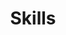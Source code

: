 ---
widget: featurette
headless: true  # This file represents a page section.

# ... Put Your Section Options Here (title etc.) ...
title: Skills
weight: 30

# Showcase personal skills or business features.
# Add/remove as many `feature` blocks below as you like.
# For available icons, see: https://wowchemy.com/docs/page-builder/#icons
feature:
  - icon: python
    icon_pack: fab
    name: Python
    description: |
        Tensorflow, Pyspark, Scikit-learn, 
        <br>LightGBM etc..
  - icon: database
    icon_pack: fas
    name: SQL
    description: |
        Spark, Hive, Presto
  - icon: terminal
    icon_pack: fas
    name: Others
    description: |
        AWS, Docker, kubernetes,
        <br>Git/GitHub etc...

---